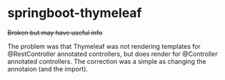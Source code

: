 # springboot-thymeleaf

~~Broken but may have useful info~~

The problem was that Thymeleaf was not rendering templates for @RestController annotated controllers, but does render for @Controller annotated controllers.  The correction was a simple as changing the annotaion (and the import).
